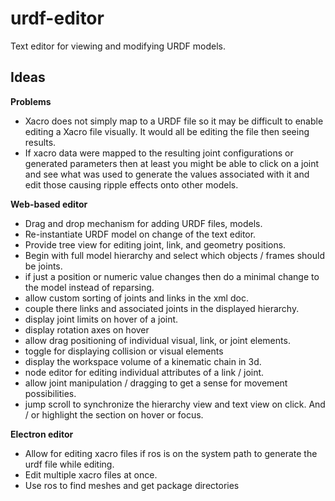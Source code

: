 # urdf-editor
Text editor for viewing and modifying URDF models.

## Ideas
**Problems**
- Xacro does not simply map to a URDF file so it may be difficult to enable editing a Xacro file visually. It would all be editing the file then seeing results.
- If xacro data were mapped to the resulting joint configurations or generated parameters then at least you might be able to click on a joint and see what was used to generate the values associated with it and edit those causing ripple effects onto other models.

**Web-based editor**
- Drag and drop mechanism for adding URDF files, models.
- Re-instantiate URDF model on change of the text editor.
- Provide tree view for editing joint, link, and geometry positions.
- Begin with full model hierarchy and select which objects / frames should be joints.
- if just a position or numeric value changes then do a minimal change to the model instead of reparsing.
- allow custom sorting of joints and links in the xml doc.
- couple there links and associated joints in the displayed hierarchy.
- display joint limits on hover of a joint.
- display rotation axes on hover
- allow drag positioning of individual visual, link, or joint elements.
- toggle for displaying collision or visual elements
- display the workspace volume of a kinematic chain in 3d.
- node editor for editing individual attributes of a link / joint.
- allow joint manipulation / dragging to get a sense for movement possibilities.
- jump scroll to synchronize the hierarchy view and text view on click. And / or highlight the section on hover or focus.

**Electron editor**
- Allow for editing xacro files if ros is on the system path to generate the urdf file while editing.
- Edit multiple xacro files at once.
- Use ros to find meshes and get package directories
